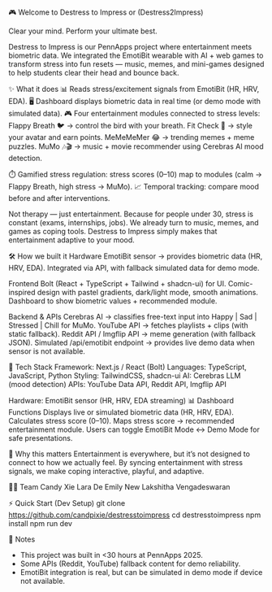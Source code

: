 🎮 Welcome to Destress to Impress or (Destress2Impress)

Clear your mind. Perform your ultimate best.

Destress to Impress is our PennApps project where entertainment meets biometric data.
We integrated the EmotiBit wearable with AI + web games to transform stress into fun resets — music, memes, and mini-games designed to help students clear their head and bounce back.

✨ What it does
📊 Reads stress/excitement signals from EmotiBit (HR, HRV, EDA).
🖥️ Dashboard displays biometric data in real time (or demo mode with simulated data).
🎮 Four entertainment modules connected to stress levels:
Flappy Breath 🐦 → control the bird with your breath.
Fit Check 👗 → style your avatar and earn points.
MeMeMeMer 😂 → trending memes + meme puzzles.
MuMo 🎶🎬 → music + movie recommender using Cerebras AI mood detection.

⏱️ Gamified stress regulation: stress scores (0–10) map to modules (calm → Flappy Breath, high stress → MuMo).
📈 Temporal tracking: compare mood before and after interventions.

Not therapy — just entertainment.
Because for people under 30, stress is constant (exams, internships, jobs). We already turn to music, memes, and games as coping tools. Destress to Impress simply makes that entertainment adaptive to your mood.

🛠️ How we built it
Hardware
EmotiBit sensor → provides biometric data (HR, HRV, EDA).
Integrated via API, with fallback simulated data for demo mode.

Frontend
Bolt (React + TypeScript + Tailwind + shadcn-ui) for UI.
Comic-inspired design with pastel gradients, dark/light mode, smooth animations.
Dashboard to show biometric values + recommended module.

Backend & APIs
Cerebras AI → classifies free-text input into Happy | Sad | Stressed | Chill for MuMo.
YouTube API → fetches playlists + clips (with static fallback).
Reddit API / Imgflip API → meme generation (with fallback JSON).
Simulated /api/emotibit endpoint → provides live demo data when sensor is not available.

🧩 Tech Stack
Framework: Next.js / React (Bolt)
Languages: TypeScript, JavaScript, Python
Styling: TailwindCSS, shadcn-ui
AI: Cerebras LLM (mood detection)
APIs: YouTube Data API, Reddit API, Imgflip API

Hardware: EmotiBit sensor (HR, HRV, EDA streaming)
📊 Dashboard Functions
Displays live or simulated biometric data (HR, HRV, EDA).
Calculates stress score (0–10).
Maps stress score → recommended entertainment module.
Users can toggle EmotiBit Mode ↔ Demo Mode for safe presentations.

🚀 Why this matters
Entertainment is everywhere, but it’s not designed to connect to how we actually feel.
By syncing entertainment with stress signals, we make coping interactive, playful, and adaptive.

👩‍💻 Team
Candy Xie
Lara De
Emily New
Lakshitha Vengadeswaran

⚡ Quick Start (Dev Setup)
git clone https://github.com/candpixie/destresstoimpress
cd destresstoimpress
npm install
npm run dev

📝 Notes
- This project was built in <30 hours at PennApps 2025.
- Some APIs (Reddit, YouTube)  fallback content for demo reliability.
- EmotiBit integration is real, but can be simulated in demo mode if device not available.
